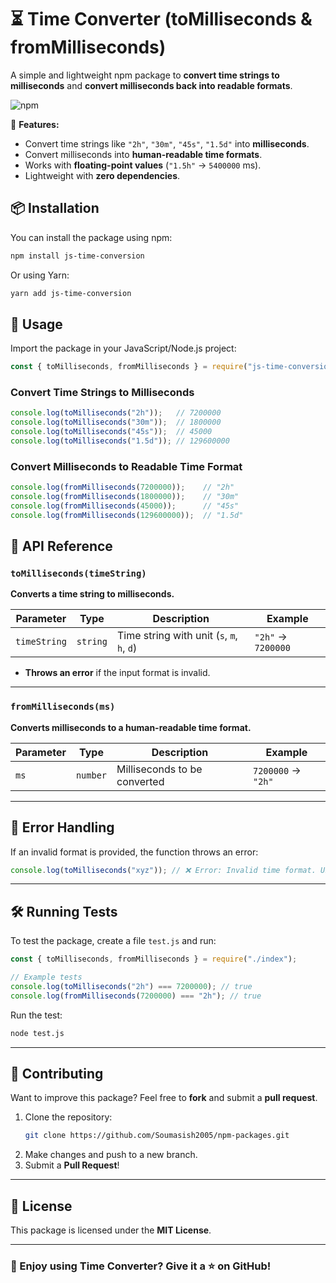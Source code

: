 # ⏳ Time Converter (toMilliseconds & fromMilliseconds)

A simple and lightweight npm package to **convert time strings to milliseconds** and **convert milliseconds back into readable formats**.

![npm](https://img.shields.io/npm/v/js-time-conversion?color=yellow&label=npm)  

🚀 **Features:**
- Convert time strings like `"2h"`, `"30m"`, `"45s"`, `"1.5d"` into **milliseconds**.
- Convert milliseconds into **human-readable time formats**.
- Works with **floating-point values** (`"1.5h"` → `5400000` ms).
- Lightweight with **zero dependencies**.

## 📦 Installation
You can install the package using npm:

```sh
npm install js-time-conversion
```

Or using Yarn:

```sh
yarn add js-time-conversion
```

## 🔧 Usage
Import the package in your JavaScript/Node.js project:

```javascript
const { toMilliseconds, fromMilliseconds } = require("js-time-conversion");
```

### **Convert Time Strings to Milliseconds**
```javascript
console.log(toMilliseconds("2h"));   // 7200000
console.log(toMilliseconds("30m"));  // 1800000
console.log(toMilliseconds("45s"));  // 45000
console.log(toMilliseconds("1.5d")); // 129600000
```

### **Convert Milliseconds to Readable Time Format**
```javascript
console.log(fromMilliseconds(7200000));    // "2h"
console.log(fromMilliseconds(1800000));    // "30m"
console.log(fromMilliseconds(45000));      // "45s"
console.log(fromMilliseconds(129600000));  // "1.5d"
```

## 📜 API Reference

### `toMilliseconds(timeString)`
**Converts a time string to milliseconds.**  

| Parameter  | Type   | Description                                      | Example |
|------------|--------|--------------------------------------------------|---------|
| `timeString` | `string` | Time string with unit (`s`, `m`, `h`, `d`) | `"2h"` → `7200000` |

- **Throws an error** if the input format is invalid.

---

### `fromMilliseconds(ms)`
**Converts milliseconds to a human-readable time format.**  

| Parameter | Type     | Description                                 | Example |
|-----------|---------|---------------------------------------------|---------|
| `ms`      | `number` | Milliseconds to be converted              | `7200000` → `"2h"` |

---

## 🚨 Error Handling
If an invalid format is provided, the function throws an error:

```javascript
console.log(toMilliseconds("xyz")); // ❌ Error: Invalid time format. Use '1s', '2m', '3h', '1.5d'.
```

---

## 🛠️ Running Tests
To test the package, create a file `test.js` and run:

```javascript
const { toMilliseconds, fromMilliseconds } = require("./index");

// Example tests
console.log(toMilliseconds("2h") === 7200000); // true
console.log(fromMilliseconds(7200000) === "2h"); // true
```

Run the test:
```sh
node test.js
```

---

## 📌 Contributing
Want to improve this package? Feel free to **fork** and submit a **pull request**.

1. Clone the repository:
   ```sh
   git clone https://github.com/Soumasish2005/npm-packages.git
   ```
2. Make changes and push to a new branch.
3. Submit a **Pull Request**!

---

## 📜 License
This package is licensed under the **MIT License**.

---

### 🚀 Enjoy using **Time Converter**? Give it a ⭐ on GitHub!
